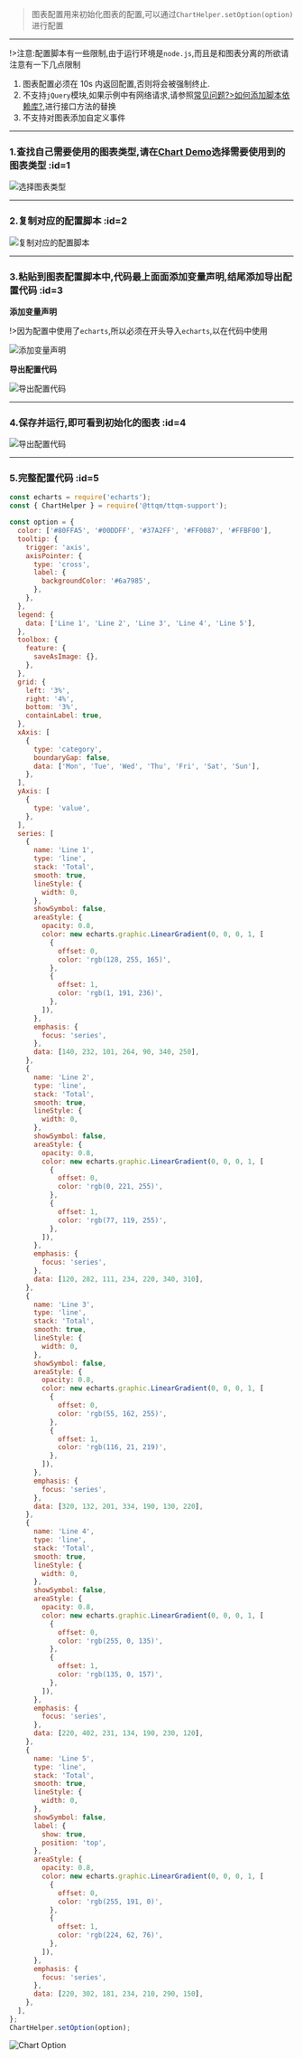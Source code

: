 > 图表配置用来初始化图表的配置,可以通过`ChartHelper.setOption(option)`进行配置

---

!>注意:配置脚本有一些限制,由于运行环境是`node.js`,而且是和图表分离的所欲请注意有一下几点限制

1. 图表配置必须在 10s 内返回配置,否则将会被强制终止.
2. 不支持`jQuery`模块,如果示例中有网络请求,请参照[常见问题?>如何添加脚本依赖库?](zh-cn/question/built-in-module?id=_1),进行接口方法的替换
3. 不支持对图表添加自定义事件

---

### 1.查找自己需要使用的图表类型,请在[Chart Demo](https://echarts.apache.org/examples/zh/index.html#chart-type-line)选择需要使用到的图表类型 :id=1

![选择图表类型](_media/option/1.jpg ':size=700')

---

### 2.复制对应的配置脚本 :id=2

![复制对应的配置脚本](_media/option/2.jpg ':size=700')

---

### 3.粘贴到图表配置脚本中,代码最上面面添加变量声明,结尾添加导出配置代码 :id=3

**添加变量声明**

!>因为配置中使用了`echarts`,所以必须在开头导入`echarts`,以在代码中使用

![添加变量声明](_media/option/3.jpg ':size=700')

**导出配置代码**

![导出配置代码](_media/option/4.jpg ':size=700')

---

### 4.保存并运行,即可看到初始化的图表 :id=4

![导出配置代码](_media/option/5.jpg ':size=700')

---

### 5.完整配置代码 :id=5

<!-- tabs:start -->

<!-- tab:初始化配置 -->

```javascript
const echarts = require('echarts');
const { ChartHelper } = require('@ttqm/ttqm-support');

const option = {
  color: ['#80FFA5', '#00DDFF', '#37A2FF', '#FF0087', '#FFBF00'],
  tooltip: {
    trigger: 'axis',
    axisPointer: {
      type: 'cross',
      label: {
        backgroundColor: '#6a7985',
      },
    },
  },
  legend: {
    data: ['Line 1', 'Line 2', 'Line 3', 'Line 4', 'Line 5'],
  },
  toolbox: {
    feature: {
      saveAsImage: {},
    },
  },
  grid: {
    left: '3%',
    right: '4%',
    bottom: '3%',
    containLabel: true,
  },
  xAxis: [
    {
      type: 'category',
      boundaryGap: false,
      data: ['Mon', 'Tue', 'Wed', 'Thu', 'Fri', 'Sat', 'Sun'],
    },
  ],
  yAxis: [
    {
      type: 'value',
    },
  ],
  series: [
    {
      name: 'Line 1',
      type: 'line',
      stack: 'Total',
      smooth: true,
      lineStyle: {
        width: 0,
      },
      showSymbol: false,
      areaStyle: {
        opacity: 0.8,
        color: new echarts.graphic.LinearGradient(0, 0, 0, 1, [
          {
            offset: 0,
            color: 'rgb(128, 255, 165)',
          },
          {
            offset: 1,
            color: 'rgb(1, 191, 236)',
          },
        ]),
      },
      emphasis: {
        focus: 'series',
      },
      data: [140, 232, 101, 264, 90, 340, 250],
    },
    {
      name: 'Line 2',
      type: 'line',
      stack: 'Total',
      smooth: true,
      lineStyle: {
        width: 0,
      },
      showSymbol: false,
      areaStyle: {
        opacity: 0.8,
        color: new echarts.graphic.LinearGradient(0, 0, 0, 1, [
          {
            offset: 0,
            color: 'rgb(0, 221, 255)',
          },
          {
            offset: 1,
            color: 'rgb(77, 119, 255)',
          },
        ]),
      },
      emphasis: {
        focus: 'series',
      },
      data: [120, 282, 111, 234, 220, 340, 310],
    },
    {
      name: 'Line 3',
      type: 'line',
      stack: 'Total',
      smooth: true,
      lineStyle: {
        width: 0,
      },
      showSymbol: false,
      areaStyle: {
        opacity: 0.8,
        color: new echarts.graphic.LinearGradient(0, 0, 0, 1, [
          {
            offset: 0,
            color: 'rgb(55, 162, 255)',
          },
          {
            offset: 1,
            color: 'rgb(116, 21, 219)',
          },
        ]),
      },
      emphasis: {
        focus: 'series',
      },
      data: [320, 132, 201, 334, 190, 130, 220],
    },
    {
      name: 'Line 4',
      type: 'line',
      stack: 'Total',
      smooth: true,
      lineStyle: {
        width: 0,
      },
      showSymbol: false,
      areaStyle: {
        opacity: 0.8,
        color: new echarts.graphic.LinearGradient(0, 0, 0, 1, [
          {
            offset: 0,
            color: 'rgb(255, 0, 135)',
          },
          {
            offset: 1,
            color: 'rgb(135, 0, 157)',
          },
        ]),
      },
      emphasis: {
        focus: 'series',
      },
      data: [220, 402, 231, 134, 190, 230, 120],
    },
    {
      name: 'Line 5',
      type: 'line',
      stack: 'Total',
      smooth: true,
      lineStyle: {
        width: 0,
      },
      showSymbol: false,
      label: {
        show: true,
        position: 'top',
      },
      areaStyle: {
        opacity: 0.8,
        color: new echarts.graphic.LinearGradient(0, 0, 0, 1, [
          {
            offset: 0,
            color: 'rgb(255, 191, 0)',
          },
          {
            offset: 1,
            color: 'rgb(224, 62, 76)',
          },
        ]),
      },
      emphasis: {
        focus: 'series',
      },
      data: [220, 302, 181, 234, 210, 290, 150],
    },
  ],
};
ChartHelper.setOption(option);
```

<!-- tab:初始化图表 -->

![Chart Option](_media/option/6.jpg ':size=600')

<!-- tabs:end -->

